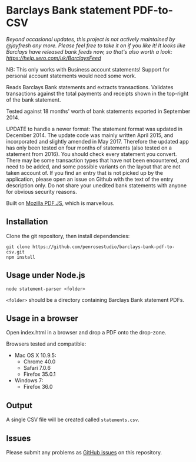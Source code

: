 Barclays Bank statement PDF-to-CSV
==================================

*Beyond occasional updates, this project is not actively maintained by @jayfresh any more. Please feel free to take it on if you like it! It looks like Barclays have released bank feeds now, so that's also worth a look: https://help.xero.com/uk/BarclaysFeed*

NB: This only works with Business account statements! Support for personal account statements would need some work.

Reads Barclays Bank statements and extracts transactions. Validates transactions against the total payments and receipts shown in the top-right of the bank statement.

Tested against 18 months' worth of bank statements exported in September 2014.

UPDATE to handle a newer format: The statement format was updated in December 2014. The update code was mainly written April 2015, and incorporated and slightly amended in May 2017.
Therefore the updated app has only been tested on four months of statements (also tested on a statement from 2016).
You should check every statement you convert. There may be some transaction types that have not been encountered, and need to be added, and some possible variants on the layout that are not taken account of.
If you find an entry that is not picked up by the application, please open an issue on Github with the text of the entry description only. Do not share your unedited bank statements with anyone for obvious security reasons.

Built on [Mozilla PDF.JS](http://mozilla.github.io/pdf.js/), which is marvellous.

## Installation

Clone the git repository, then install dependencies:

    git clone https://github.com/penrosestudio/barclays-bank-pdf-to-csv.git
    npm install

## Usage under Node.js

    node statement-parser <folder>

`<folder>` should be a directory containing Barclays Bank statement PDFs.

## Usage in a browser

Open index.html in a browser and drop a PDF onto the drop-zone.

Browsers tested and compatible:
* Mac OS X 10.9.5:
  * Chrome 40.0
  * Safari 7.0.6
  * Firefox 35.0.1
* Windows 7:
  * Firefox 36.0

## Output

A single CSV file will be created called `statements.csv`.

## Issues

Please submit any problems as [GitHub issues](https://github.com/penrosestudio/barclays-bank-pdf-to-csv/issues) on this repository.
